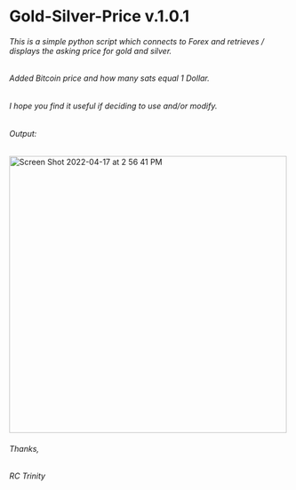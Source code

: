 
# Gold-Silver-Price v.1.0.1

###### This is a simple python script which connects to Forex and retrieves / displays the asking price for gold and silver.
###### Added Bitcoin price and how many sats equal 1 Dollar.

###### I hope you find it useful if deciding to use and/or modify. 

###### Output:
<img width="499" alt="Screen Shot 2022-04-17 at 2 56 41 PM" src="https://user-images.githubusercontent.com/103879453/163730227-0f529295-5462-42af-b478-415312c9870d.png">

###### Thanks,
###### RC Trinity


